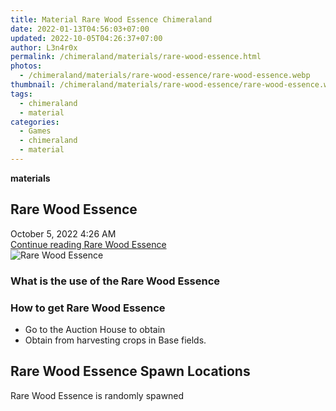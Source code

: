 ```yaml
---
title: Material Rare Wood Essence Chimeraland
date: 2022-01-13T04:56:03+07:00
updated: 2022-10-05T04:26:37+07:00
author: L3n4r0x
permalink: /chimeraland/materials/rare-wood-essence.html
photos:
  - /chimeraland/materials/rare-wood-essence/rare-wood-essence.webp
thumbnail: /chimeraland/materials/rare-wood-essence/rare-wood-essence.webp
tags:
  - chimeraland
  - material
categories:
  - Games
  - chimeraland
  - material
---
```


<section id="bootstrap-wrapper">
  <link
    rel="stylesheet"
    href="https://rawcdn.githack.com/dimaslanjaka/Web-Manajemen/870a349/css/bootstrap-5-3-0-alpha3-wrapper.css"
  />
  <div
    class="row g-0 border rounded overflow-hidden flex-md-row mb-4 shadow-sm position-relative"
  >
    <div class="col p-4 d-flex flex-column position-static">
      <strong class="d-inline-block mb-2 text-success">materials</strong>
      <h2 class="mb-0">Rare Wood Essence</h2>
      <div class="mb-1 text-muted">October 5, 2022 4:26 AM</div>
      <a
        href="/chimeraland/materials/rare-wood-essence.html"
        class="stretched-link d-none text-primary"
        >Continue reading Rare Wood Essence</a
      >
    </div>
    <div class="col-auto d-none d-lg-block">
      <img
        src="/chimeraland/materials/rare-wood-essence/rare-wood-essence.webp"
        alt="Rare Wood Essence"
      />
    </div>
  </div>
  <div class="row">
    <div class="col-lg-6 col-12 mb-2">
      <div class="card bg-dark text-light">
        <div class="card-body">
          <h3 class="card-title">What is the use of the Rare Wood Essence</h3>
          <div class="card-text"><ul></ul></div>
        </div>
      </div>
    </div>
    <div class="col-lg-6 col-12 mb-2">
      <div class="card bg-dark text-light">
        <div class="card-body">
          <h3 class="card-title">How to get Rare Wood Essence</h3>
          <div class="card-text">
            <ul>
              <li>Go to the Auction House to obtain</li>
              <li>Obtain from harvesting crops in Base fields.</li>
            </ul>
          </div>
        </div>
      </div>
    </div>
    <div class="col-12 mb-2">
      <h2>Rare Wood Essence Spawn Locations</h2>
      <p>Rare Wood Essence is randomly spawned</p>
    </div>
  </div>
</section>